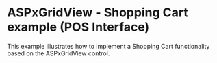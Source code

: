 # ASPxGridView - Shopping Cart example (POS Interface)


This example illustrates how to implement a Shopping Cart functionality based on the ASPxGridView control.

<br/>


